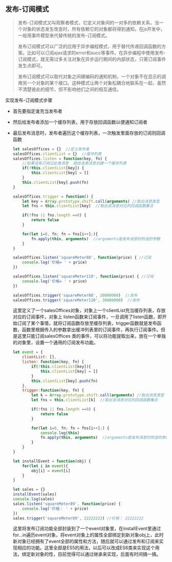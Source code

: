 ## 发布-订阅模式

> 发布-订阅模式又叫观察者模式，它定义对象间的一对多的依赖关系，当一个对象的状态发生改变时，所有依赖它的对象都将得到通知。在js开发中，一般用事件模型来代替传统的发布-订阅模式。
>
> 发布订阅模式可以广泛的应用于异步编程模式，用于替代传递回调函数的方案。比如可以订阅ajax请求的error和succ等事件。在异步编程中使用发布-订阅模式，就无需过多关注对象在异步运行期间的内部状态，只需订阅事件发生点即可。
>
> 发布订阅模式可以取代对象之间硬编码的通知机制，一个对象不在显示的调用另一个对象的某个接口。这种模式让两个对象松耦合地联系在一起，虽然不清楚彼此的细节，但不影响他们之间的相互通信。

实现发布-订阅模式步骤

- 首先要指定谁充当发布者

- 然后给发布者添加一个缓存列表，用于存放回调函数以便通知订阅者

- 最后发布消息时，发布者遍历这个缓存列表，一次触发里面存放的订阅则回调函数

  ```javascript
  let salesOffices = {}  //定义发布者
  salesOffices.clientList = {}  //缓冲列表
  salesOffices.listen = function(key, fn) {
      //如果没有订阅过此类消息  就给该类消息创建一个缓存列表
      if(!this.clientList[key]) {  
          this.clientList[key] = []
      }
      this.clientList[key].push(fn)
  }
  
  salesOffices.trigger = function() {
      let key = Array.prototype.shift.call(arguments) //取出消息类型
      let fns = this.clientList[key]  //取出该消息对应的回调函数集合
  
      if(!fns || fns.length ==0) {
          return false
      }
  
      for(let i=0, fn; fn = fns[i++];){
          fn.apply(this, arguments)  //arguments是发布消息时附送的参数
      }
  }
  
  salesOffices.listen('squareMeter88', function(price) { //订阅
      console.log('价格= ' + price)
  })
  
  salesOffices.listen('squareMeter110', function(price) { //订阅
      console.log('价格= ' + price)
  })
  
  salesOffices.trigger('squareMeter88', 20000000)  //发布
  salesOffices.trigger('squareMeter110', 30000000)  //发布
  ```

  这里定义了一个salesOffices对象，对象上一个clientList充当缓存列表，存放对应的订阅事件，对象上 listen函数来订阅事件，一旦调用了listen函数，即开始订阅了某个事情，就将订阅函数存放至缓存列表，trigger函数就是发布函数，函数里根据传入的参数拿出缓冲列表里的订阅事件，再执行订阅事件。但是这里只能订阅salesOffices 类的事件，可以将功能提取出来，放在一个单独的对象里，设置一个通用的订阅发布功能。

  ```JavaScript
  let event = {
      clientList: [],
      listen: function(key, fn) {
          if(!this.clientList[key]){
              this.clientList[key] = []
          }
          this.clientList[key].push(fn)
      },
      trigger:function(key, fn) {
          let k = Array.prototype.shift.call(arguments) //取出消息类型
          let fns = this.clientList[k]  //取出该消息对应的回调函数集合
  
          if(!fns || fns.length ==0) {
              return false
          }
  
          for(let i=0, fn; fn = fns[i++];) {
              console.log(this)
              fn.apply(this, arguments)  //arguments是发布消息时附送的参数
          }
      }
  }
  
  let installEvent = function(obj) {
      for(let i in event){
          obj[i] = event[i]
      }
  }
  
  let sales = {} 
  installEvent(sales)
  console.log(sales)
  sales.listen('squareMeter89', function(price) {
      console.log('价格： ' + price)
  })
  sales.trigger('squareMeter89', 22222222) //价格： 22222222
  ```

  这里将发布订阅功能全部封装到了一个event对象里，在installEvent里通过for...in遍历event对象，将event对象上的属性全部绑定到新对象obj上，此时新对象已经拥有了event全部的属性和方法，随后就可以通过发布和订阅来实现相应的功能。这里全部是ES5的用法，以后可以改成ES6类来实现这个用法，绑定新对象的性，目前觉得可以通过继承来实现，后面有时间搞一搞。

  